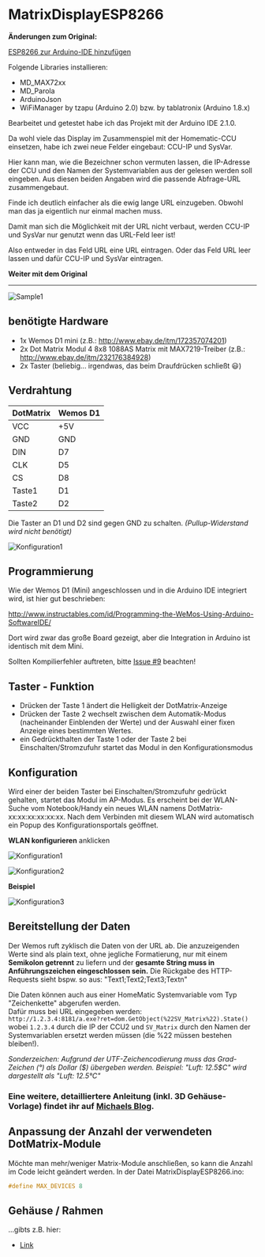 # MatrixDisplayESP8266

**Änderungen zum Original:**

[ESP8266 zur Arduino-IDE hinzufügen](https://randomnerdtutorials.com/how-to-install-esp8266-board-arduino-ide/)

Folgende Libraries installieren:
- MD_MAX72xx
- MD_Parola
- ArduinoJson
- WiFiManager by tzapu (Arduino 2.0) bzw. by tablatronix (Arduino 1.8.x)

Bearbeitet und getestet habe ich das Projekt mit der Arduino IDE 2.1.0.

Da wohl viele das Display im Zusammenspiel mit der Homematic-CCU einsetzen, habe ich zwei neue Felder eingebaut:
CCU-IP und SysVar.

Hier kann man, wie die Bezeichner schon vermuten lassen, die IP-Adresse der CCU und den Namen der Systemvariablen aus der gelesen werden soll eingeben.
Aus diesen beiden Angaben wird die passende Abfrage-URL zusammengebaut.

Finde ich deutlich einfacher als die ewig lange URL einzugeben. Obwohl man das ja eigentlich nur einmal machen muss.

Damit man sich die Möglichkeit mit der URL nicht verbaut, werden CCU-IP und SysVar nur genutzt wenn das URL-Feld leer ist!

Also entweder in das Feld URL eine URL eintragen. Oder das Feld URL leer lassen und dafür CCU-IP und SysVar eintragen.

**Weiter mit dem Original**

-----

![Sample1](/images/Sample1.png)


## benötigte Hardware
* 1x Wemos D1 mini (z.B.: http://www.ebay.de/itm/172357074201)
* 2x Dot Matrix Modul 4 8x8 1088AS Matrix mit MAX7219-Treiber (z.B.: http://www.ebay.de/itm/232176384928)
* 2x Taster (beliebig... irgendwas, das beim Draufdrücken schließt :smiley:)

## Verdrahtung
DotMatrix | Wemos D1
------------ | -------------
VCC       | +5V
GND       | GND
DIN       | D7
CLK       | D5
CS        | D8
Taste1 | D1
Taste2 | D2

Die Taster an D1 und D2 sind gegen GND zu schalten. *(Pullup-Widerstand wird nicht benötigt)*

![Konfiguration1](/images/Back1.jpg)

## Programmierung 

Wie der Wemos D1 (Mini) angeschlossen und in die Arduino IDE integriert wird, ist hier gut beschrieben:

http://www.instructables.com/id/Programming-the-WeMos-Using-Arduino-SoftwareIDE/

Dort wird zwar das große Board gezeigt, aber die Integration in Arduino ist identisch mit dem Mini.

Sollten Kompilierfehler auftreten, bitte [Issue #9](https://github.com/jp112sdl/MatrixDisplayESP8266/issues/9) beachten!

## Taster - Funktion
* Drücken der Taste 1 ändert die Helligkeit der DotMatrix-Anzeige
* Drücken der Taste 2 wechselt zwischen dem Automatik-Modus (nacheinander Einblenden der Werte) und der Auswahl einer fixen Anzeige eines bestimmten Wertes.
* ein Gedrückthalten der Taste 1 oder der Taste 2 bei Einschalten/Stromzufuhr startet das Modul in den Konfigurationsmodus

## Konfiguration
Wird einer der beiden Taster bei Einschalten/Stromzufuhr gedrückt gehalten, startet das Modul im AP-Modus.
Es erscheint bei der WLAN-Suche vom Notebook/Handy ein neues WLAN namens DotMatrix-xx:xx:xx:xx:xx:xx.
Nach dem Verbinden mit diesem WLAN wird automatisch ein Popup des Konfigurationsportals geöffnet.

**WLAN konfigurieren** anklicken

![Konfiguration1](/images/Konfiguration1.png)


![Konfiguration2](/images/Konfiguration2.png)

**Beispiel**

![Konfiguration3](/images/Konfiguration3.png)



## Bereitstellung der Daten
Der Wemos ruft zyklisch die Daten von der URL ab.
Die anzuzeigenden Werte sind als plain text, ohne jegliche Formatierung, nur mit einem **Semikolon getrennt** zu liefern und der **gesamte String muss in Anführungszeichen eingeschlossen sein.**
Die Rückgabe des HTTP-Requests sieht bspw. so aus: "Text1;Text2;Text3;Textn"

Die Daten können auch aus einer HomeMatic Systemvariable vom Typ "Zeichenkette" abgerufen werden.<br>
Dafür muss bei URL eingegeben werden:<br>
`http://1.2.3.4:8181/a.exe?ret=dom.GetObject(%22SV_Matrix%22).State()`<br>
wobei `1.2.3.4` durch die IP der CCU2 und `SV_Matrix` durch den Namen der Systemvariablen ersetzt werden müssen (die %22 müssen bestehen bleiben!).


*Sonderzeichen: Aufgrund der UTF-Zeichencodierung muss das Grad-Zeichen (°) als Dollar ($) übergeben werden.
Beispiel: "Luft: 12.5$C" wird dargestellt als "Luft: 12.5°C"*

### Eine weitere, detailliertere Anleitung (inkl. 3D Gehäuse-Vorlage) findet ihr auf [Michaels Blog]( https://www.schellenberger.biz/matrix-display-fuer-homematic-im-nachbau/).

## Anpassung der Anzahl der verwendeten DotMatrix-Module
Möchte man mehr/weniger Matrix-Module anschließen, so kann die Anzahl im Code leicht geändert werden.
In der Datei MatrixDisplayESP8266.ino:
```C
#define MAX_DEVICES 8
```

## Gehäuse / Rahmen
...gibts z.B. hier:
- [Link](https://www.thingiverse.com/thing:2862875)
